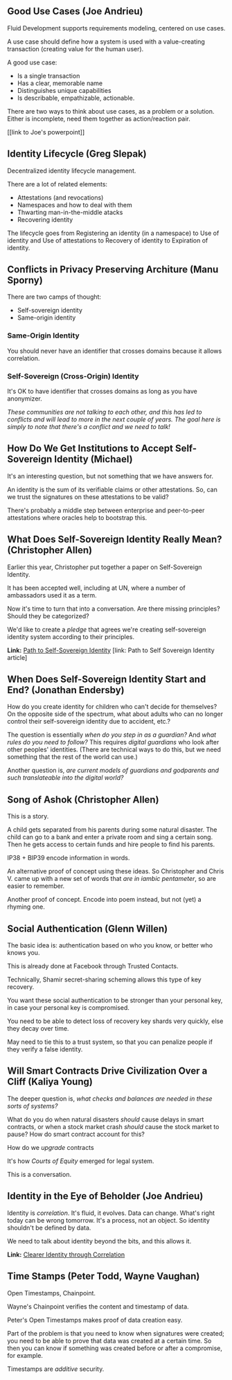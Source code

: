 ## Good Use Cases (Joe Andrieu)

Fluid Development supports requirements modeling, centered on use cases. 

A use case should define how a system is used with a value-creating transaction (creating value for the human user).

A good use case:
* Is a single transaction
* Has a clear, memorable name
* Distinguishes unique capabilities
* Is describable, empathizable, actionable.

There are two ways to think about use cases, as a problem or a solution. Either is incomplete, need them together as action/reaction pair.

[[link to Joe's powerpoint]]

## Identity Lifecycle (Greg Slepak)

Decentralized identity lifecycle management.

There are a lot of related elements:
* Attestations (and revocations)
* Namespaces and how to deal with them
* Thwarting man-in-the-middle atacks
* Recovering identity

The lifecycle goes from Registering an identity (in a namespace) to Use of identity and Use of attestations to Recovery of identity to Expiration of identity.

## Conflicts in Privacy Preserving Architure (Manu Sporny)

There are two camps of thought:
* Self-sovereign identity
* Same-origin identity

### Same-Origin Identity

You should never have an identifier that crosses domains because it allows correlation.

### Self-Sovereign (Cross-Origin) Identity

It's OK to have identifier that crosses domains as long as you have anonymizer.

_These communities are not talking to each other, and this has led to conflicts and will lead to more in the next couple of years. The goal here is simply to note that there's a conflict and we need to talk!_

## How Do We Get Institutions to Accept Self-Sovereign Identity (Michael)

It's an interesting question, but not something that we have answers for.

An identity is the sum of its verifiable claims or other attestations. So, can we trust the signatures on these attestations to be valid?

There's probably a middle step between enterprise and peer-to-peer attestations where oracles help to bootstrap this.

## What Does Self-Sovereign Identity Really Mean? (Christopher Allen)

Earlier this year, Christopher put together a paper on Self-Sovereign Identity.

It has been accepted well, including at UN, where a number of ambassadors used it as a term.

Now it's time to turn that into a conversation. Are there missing principles? Should they be categorized?

We'd like to create a _pledge_ that agrees we're creating self-sovereign identity system according to their principles.

**Link:** [Path to Self-Sovereign Identity](http://www.lifewithalacrity.com/2016/04/the-path-to-self-soverereign-identity.html)
[link: Path to Self Sovereign Identity article]

## When Does Self-Sovereign Identity Start and End? (Jonathan Endersby)

How do you create identity for children who can't decide for themselves? On the opposite side of the spectrum, what about adults who can no longer control their self-sovereign identity due to accident, etc.?

The question is essentially _when do you step in as a guardian?_ And _what rules do you need to follow?_ This requires _digital guardians_ who look after other peoples' identities. (There are technical ways to do this, but we need something that the rest of the world can use.)

Another question is, _are current models of guardians and godparents and such translateable into the digital world?_

## Song of Ashok (Christopher Allen)

This is a story.

A child gets separated from his parents during some natural disaster. The child can go to a bank and enter a private room and sing a certain song. Then he gets access to certain funds and hire people to find his parents.

IP38 + BIP39 encode information in words.

An alternative proof of concept using these ideas. So Christopher and Chris V. came up with a new set of words that _are in iambic pentameter_, so are easier to remember.

Another proof of concept. Encode into poem instead, but not (yet) a rhyming one.

## Social Authentication (Glenn Willen)

The basic idea is: authentication based on who you know, or better who knows you. 

This is already done at Facebook through Trusted Contacts.

Technically, Shamir secret-sharing scheming allows this type of key recovery.

You want these social authentication to be stronger than your personal key, in case your personal key is compromised.

You need to be able to detect loss of recovery key shards very quickly, else they decay over time.

May need to tie this to a trust system, so that you can penalize people if they verify a false identity.

## Will Smart Contracts Drive Civilization Over a Cliff (Kaliya Young)

The deeper question is, _what checks and balances are needed in these sorts of systems?_

What do you do when natural disasters _should_ cause delays in smart contracts, or when a stock market crash _should_ cause the stock market to pause? How do smart contract account for this?

How do we _upgrade_ contracts

It's how _Courts of Equity_ emerged for legal system.

This is a conversation.

## Identity in the Eye of Beholder (Joe Andrieu)

Identity is _correlation_. It's fluid, it evolves. Data can change. What's right today can be wrong tomorrow. It's a process, not an object. So identity shouldn't be defined by data. 

We need to talk about identity beyond the bits, and this allows it.

**Link:** [Clearer Identity through Correlation](https://github.com/WebOfTrustInfo/ID2020DesignWorkshop/blob/master/final-documents/identity-crisis.pdf)

## Time Stamps (Peter Todd, Wayne Vaughan)

Open Timestamps, Chainpoint.

Wayne's Chainpoint verifies the content and timestamp of data. 

Peter's Open Timestamps makes proof of data creation easy.

Part of the problem is that you need to know when signatures were created; you need to be able to prove that data was created at a certain time. So then you can know if something was created before or after a compromise, for example.

Timestamps are _additive_ security.
